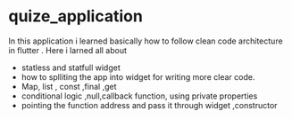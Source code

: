 # quize_application

In this application i learned basically how to follow clean code architecture in flutter . Here i larned all about 
- statless and statfull widget 
- how to splliting the app into widget for writing more clear code.
- Map, list , const ,final ,get 
- conditional logic ,null,callback function, using private properties 
- pointing the function address and pass it through widget ,constructor
